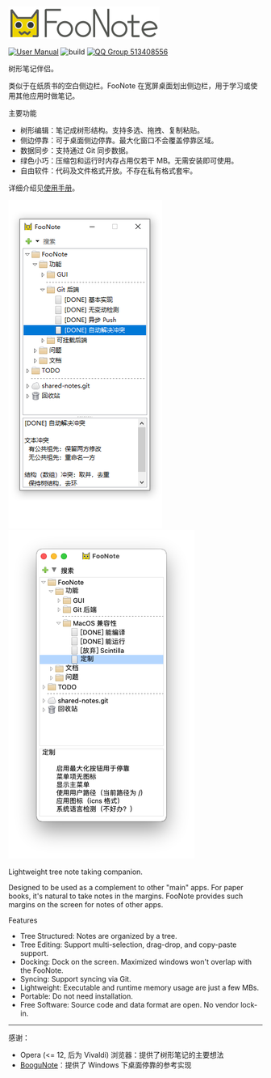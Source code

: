 ![FooNote](doc/image/banner.png)

[![User Manual](https://readthedocs.org/projects/foonote/badge/?version=latest&style=flat)](https://foonote.readthedocs.io/)
![build](https://github.com/quark-zju/FooNote/workflows/build/badge.svg)
[![QQ Group 513408556](https://img.shields.io/badge/QQ群-513408556-blue.svg)](https://jq.qq.com/?_wv=1027&k=RYw10ME8)

树形笔记伴侣。

类似于在纸质书的空白侧边栏。FooNote 在宽屏桌面划出侧边栏，用于学习或使用其他应用时做笔记。

主要功能
- 树形编辑：笔记成树形结构。支持多选、拖拽、复制粘贴。
- 侧边停靠：可于桌面侧边停靠。最大化窗口不会覆盖停靠区域。
- 数据同步：支持通过 Git 同步数据。
- 绿色小巧：压缩包和运行时内存占用仅若干 MB。无需安装即可使用。
- 自由软件：代码及文件格式开放。不存在私有格式套牢。

详细介绍见[使用手册](https://foonote.readthedocs.io/)。

![FooNote Windows](doc/image/main-window-win32.png)
![FooNote macOS](doc/image/main-window-macos.png)


Lightweight tree note taking companion.

Designed to be used as a complement to other "main" apps. For paper books, it's natural to take notes in the margins. FooNote provides such margins on the screen for notes of other apps.

Features
- Tree Structured: Notes are organized by a tree.
- Tree Editing: Support multi-selection, drag-drop, and copy-paste support.
- Docking: Dock on the screen. Maximized windows won't overlap with the FooNote.
- Syncing: Support syncing via Git.
- Lightweight: Executable and runtime memory usage are just a few MBs.
- Portable: Do not need installation.
- Free Software: Source code and data format are open. No vendor lock-in.

----

感谢：
- Opera (<= 12, 后为 Vivaldi) 浏览器：提供了树形笔记的主要想法
- [BooguNote](https://github.com/boogunote/bn1)：提供了 Windows 下桌面停靠的参考实现
